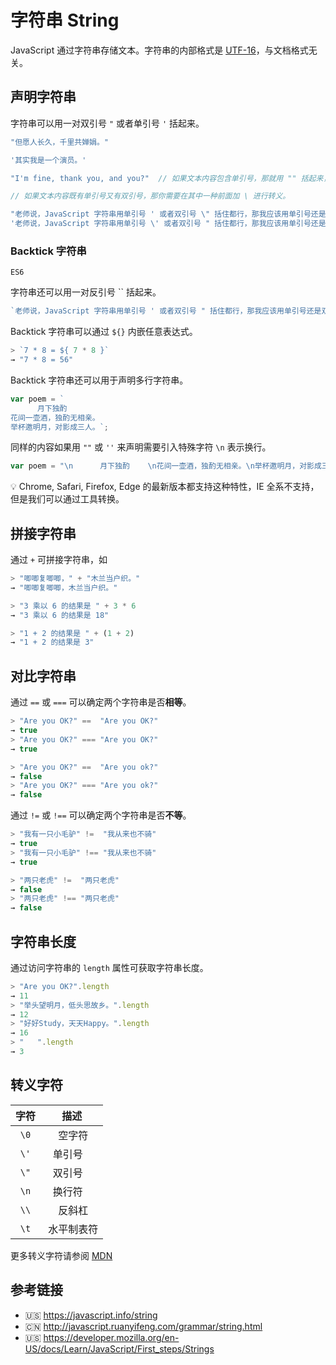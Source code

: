 # 字符串 String

JavaScript 通过字符串存储文本。字符串的内部格式是 [UTF-16](https://en.wikipedia.org/wiki/UTF-16)，与文档格式无关。

## 声明字符串
字符串可以用一对双引号 `"` 或者单引号 `'` 括起来。
```javascript
"但愿人长久，千里共婵娟。"

'其实我是一个演员。'

"I'm fine, thank you, and you?"  // 如果文本内容包含单引号，那就用 "" 括起来，反之亦然。

// 如果文本内容既有单引号又有双引号，那你需要在其中一种前面加 \ 进行转义。

"老师说，JavaScript 字符串用单引号 ' 或者双引号 \" 括住都行，那我应该用单引号还是双引号呢？"
'老师说，JavaScript 字符串用单引号 \' 或者双引号 " 括住都行，那我应该用单引号还是双引号呢？'
```

### Backtick 字符串
`ES6`  

字符串还可以用一对反引号 `` 括起来。
```javascript
`老师说，JavaScript 字符串用单引号 ' 或者双引号 " 括住都行，那我应该用单引号还是双引号呢？`
```

Backtick 字符串可以通过 `${}` 内嵌任意表达式。
```javascript
> `7 * 8 = ${ 7 * 8 }`
→ "7 * 8 = 56"
```

Backtick 字符串还可以用于声明多行字符串。
```javascript
var poem = `
      月下独酌
花间一壶酒，独酌无相亲。  
举杯邀明月，对影成三人。`;
```
同样的内容如果用 `""` 或 `''` 来声明需要引入特殊字符 `\n` 表示换行。
```javascript
var poem = "\n      月下独酌    \n花间一壶酒，独酌无相亲。\n举杯邀明月，对影成三人。";
```
💡 Chrome, Safari,  Firefox, Edge 的最新版本都支持这种特性，IE 全系不支持，但是我们可以通过工具转换。

## 拼接字符串
通过 `+` 可拼接字符串，如
```javascript
> "唧唧复唧唧，" + "木兰当户织。"
→ "唧唧复唧唧，木兰当户织。"

> "3 乘以 6 的结果是 " + 3 * 6
→ "3 乘以 6 的结果是 18"

> "1 + 2 的结果是 " + (1 + 2)
→ "1 + 2 的结果是 3"
```

## 对比字符串
通过 `==` 或 `===` 可以确定两个字符串是否**相等**。
```javascript
> "Are you OK?" ==  "Are you OK?"
→ true
> "Are you OK?" === "Are you OK?"
→ true

> "Are you OK?" ==  "Are you ok?"
→ false
> "Are you OK?" === "Are you ok?"
→ false
```

通过 `!=` 或 `!==` 可以确定两个字符串是否**不等**。
```javascript
> "我有一只小毛驴" !=  "我从来也不骑"
→ true
> "我有一只小毛驴" !== "我从来也不骑"
→ true

> "两只老虎" !=  "两只老虎"
→ false
> "两只老虎" !== "两只老虎"
→ false
```

## 字符串长度
通过访问字符串的 `length` 属性可获取字符串长度。
```javascript
> "Are you OK?".length
→ 11
> "举头望明月，低头思故乡。".length
→ 12
> "好好Study，天天Happy。".length
→ 16
> "   ".length
→ 3
```

## 转义字符
| 字符  |  描述       |
|:----:|:-----------:|
| `\0` |  空字符      |
| `\'` |  单引号      |
| `\"` |  双引号      |
| `\n` |  换行符      |
| `\\` |  反斜杠      |
| `\t` |  水平制表符   |

更多转义字符请参阅 [MDN](https://developer.mozilla.org/zh-CN/docs/Web/JavaScript/Reference/Global_Objects/String)

## 参考链接
* 🇺🇸 https://javascript.info/string
* 🇨🇳 http://javascript.ruanyifeng.com/grammar/string.html
* 🇺🇸 https://developer.mozilla.org/en-US/docs/Learn/JavaScript/First_steps/Strings
